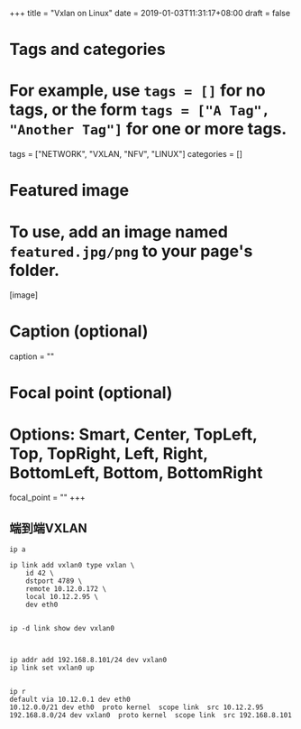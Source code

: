 +++
title = "Vxlan on Linux"
date = 2019-01-03T11:31:17+08:00
draft = false

# Tags and categories
# For example, use `tags = []` for no tags, or the form `tags = ["A Tag", "Another Tag"]` for one or more tags.
tags = ["NETWORK", "VXLAN, "NFV", "LINUX"]
categories = []

# Featured image
# To use, add an image named `featured.jpg/png` to your page's folder. 
[image]
  # Caption (optional)
  caption = ""

  # Focal point (optional)
  # Options: Smart, Center, TopLeft, Top, TopRight, Left, Right, BottomLeft, Bottom, BottomRight
  focal_point = ""
+++


## 端到端VXLAN



```
ip a

ip link add vxlan0 type vxlan \
    id 42 \
    dstport 4789 \
    remote 10.12.0.172 \
    local 10.12.2.95 \
    dev eth0


ip -d link show dev vxlan0



ip addr add 192.168.8.101/24 dev vxlan0
ip link set vxlan0 up


ip r
default via 10.12.0.1 dev eth0
10.12.0.0/21 dev eth0  proto kernel  scope link  src 10.12.2.95
192.168.8.0/24 dev vxlan0  proto kernel  scope link  src 192.168.8.101

```


